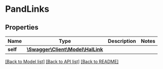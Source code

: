# PandLinks

## Properties
Name | Type | Description | Notes
------------ | ------------- | ------------- | -------------
**self** | [**\Swagger\Client\Model\HalLink**](HalLink.md) |  | 

[[Back to Model list]](../../README.md#documentation-for-models) [[Back to API list]](../../README.md#documentation-for-api-endpoints) [[Back to README]](../../README.md)

